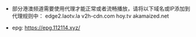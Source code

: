 - 部分港澳频道需要使用代理才能正常或者流畅播放，请将以下域名或IP添加到代理规则中：
	edge2.laotv.la
	v2h-cdn.com
	hoy.tv
	akamaized.net

- epg:
	https://epg.112114.xyz/

